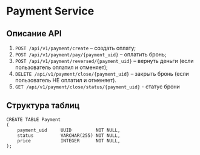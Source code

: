 # Payment Service

## Описание API
1. `POST /api/v1/payment/create` – создать оплату;
2. `POST /api/v1/payment/pay/{payment_uid}` – оплатить бронь;
3. `POST /api/v1/payment/reversed/{payment_uid}` – вернуть деньги (если пользователь оплатил и отменяет);
4. `DELETE /api/v1/payment/close/{payment_uid}` – закрыть бронь (если пользователь НЕ оплатил и отменяет).
5. `GET /api/v1/payment/close/status/{payment_uid}` - статус брони

## Структура таблиц
```postgresql
CREATE TABLE Payment
(
    payment_uid     UUID         NOT NULL,
    status          VARCHAR(255) NOT NULL,
    price           INTEGER      NOT NULL,
);